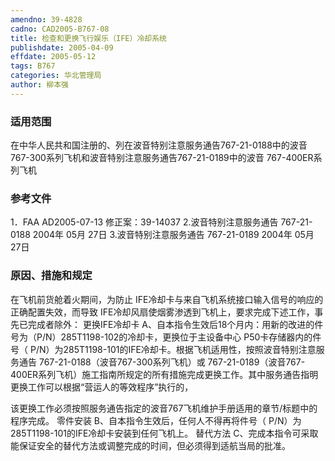 ```yaml
---
amendno: 39-4828
cadno: CAD2005-B767-08
title: 检查和更换飞行娱乐（IFE）冷却系统
publishdate: 2005-04-09
effdate: 2005-05-12
tags: B767
categories: 华北管理局
author: 柳本强
---
```


### 适用范围 
在中华人民共和国注册的、列在波音特别注意服务通告767-21-0188中的波音 767-300系列飞机和波音特别注意服务通告767-21-0189中的波音 767-400ER系列飞机

### 参考文件
1．FAA AD2005-07-13    修正案：39-14037
    2.波音特别注意服务通告 767-21-0188    2004年 05月 27日
    3.波音特别注意服务通告 767-21-0189    2004年 05月 27日


### 原因、措施和规定 
在飞机前货舱着火期间，为防止 IFE冷却卡与来自飞机系统接口输入信号的响应的正确配置失效，而导致 IFE冷却风扇使烟雾渗透到飞机上，要求完成下述工作，事先已完成者除外： 
更换IFE冷却卡 
A、自本指令生效后18个月内：用新的改进的件号为（P/N）285T1198-102的冷却卡，更换位于主设备中心 P50卡存储器内的件号（ P/N）为285T1198-101的IFE冷却卡。根据飞机适用性，按照波音特别注意服务通告 767-21-0188（波音767-300系列飞机）或 767-21-0189（波音767-400ER系列飞机）施工指南所规定的所有措施完成更换工作。其中服务通告指明更换工作可以根据“营运人的等效程序”执行的，
  
该更换工作必须按照服务通告指定的波音767飞机维护手册适用的章节/标题中的程序完成。 零件安装 B、自本指令生效后，任何人不得再将件号（ P/N）为285T1198-101的IFE冷却卡安装到任何飞机上。 替代方法 C、完成本指令可采取能保证安全的替代方法或调整完成的时间，但必须得到适航当局的批准。
